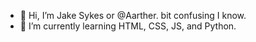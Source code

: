 - 👋 Hi, I’m Jake Sykes or @Aarther. bit confusing I know.
- 🌱 I’m currently learning HTML, CSS, JS, and Python.

<!---
Aarther/Aarther is a ✨ special ✨ repository because its `README.md` (this file) appears on your GitHub profile.
You can click the Preview link to take a look at your changes.
--->
